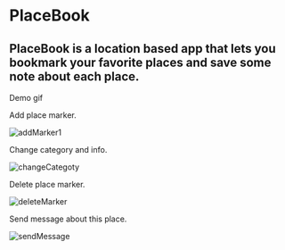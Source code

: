 # PlaceBook
## PlaceBook is a location based app that lets you bookmark your favorite places and save some note about each place.


Demo gif

Add place marker.

![addMarker1](https://user-images.githubusercontent.com/85051772/140513672-8dfe42aa-0334-48ef-970c-b13e0db32cea.gif)


Change category and info.

![changeCategoty](https://user-images.githubusercontent.com/85051772/140513746-2d6bfbf0-f9e9-4820-a930-fb0ca26ed1eb.gif)


Delete place marker.

![deleteMarker](https://user-images.githubusercontent.com/85051772/140513838-beea3232-0555-4e06-ba20-280d145eefa7.gif)


Send message about this place.

![sendMessage](https://user-images.githubusercontent.com/85051772/140513904-e8af8b17-a31f-4e11-8e9a-16fc93a7f283.gif)

